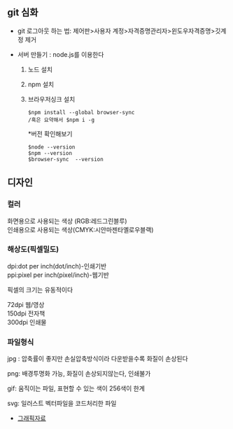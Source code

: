 ## git 심화
- git 로그아웃 하는 법: 제어판>사용자 계정>자격증명관리자>윈도우자격증명>깃계정 제거

- 서버 만들기 : node.js를 이용한다

  1. 노드 설치

  2. npm 설치

  3. 브라우저싱크 설치

     ```shell
     $npm install --global browser-sync
     /혹은 요약해서 $npm i -g
     ```

     *버전 확인해보기

     ```shell
     $node --version
     $npm --version
     $browser-sync  --version
     ```

     






## 디자인

### 컬러

화면용으로 사용되는 색상 (RGB:레드그린블루)<br />인쇄용으로 사용되는 색상(CMYK:시안마젠타옐로우블랙)

### 해상도(픽셀밀도)

dpi:dot per inch(dot/inch)-인쇄기반<br/>ppi:pixel per inch(pixel/inch)-웹기반

픽셀의 크기는 유동적이다

72dpi 웹/영상 <br/>150dpi 전자책 <br/>300dpi 인쇄물

### 파일형식

jpg : 압축률이 좋지만 손실압축방식이라 다운받을수록 화질이 손상된다

png: 배경투명화 가능,  화질이 손상되지않는다, 인쇄불가

gif: 움직이는 파일, 표현할 수 있는 색이 256색이 한계

svg: 일러스트 벡터파일을 코드처리한 파일

- [그래픽자료](http://xidoweb.com/index.html)

